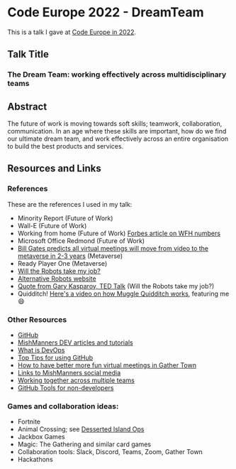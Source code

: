 # Code Europe 2022 - DreamTeam

This is a talk I gave at [Code Europe in 2022](https://www.codeeurope.pl/en/speakers/michelle-mannering).

## Talk Title

### The Dream Team: working effectively across multidisciplinary teams

## Abstract

The future of work is moving towards soft skills; teamwork, collaboration, communication. In an age where these skills are important, how do we find our ultimate dream team, and work effectively across an entire organisation to build the best products and services.

## Resources and Links

### References

These are the references I used in my talk:

- Minority Report (Future of Work)
- Wall-E (Future of Work)
- Working from home (Future of Work) [Forbes article on WFH numbers](https://www.forbes.com/sites/forbesbusinesscouncil/2022/03/18/the-metaverse-the-future-of-work/)
- Microsoft Office Redmond (Future of Work)
- [Bill Gates predicts all virtual meetings will move from video to the metaverse in 2-3 years](https://www.cnbc.com/2021/12/09/bill-gates-metaverse-will-host-most-virtual-meetings-in-a-few-years.html) (Metaverse)
- Ready Player One (Metaverse) 
- [Will the Robots take my job?](https://time.com/robots-jobs-machines-work)
- [Alternative Robots website](https://willrobotstakemyjob.com/)
- [Quote from Gary Kasparov, TED Talk](https://www.ted.com/talks/garry_kasparov_don_t_fear_intelligent_machines_work_with_them?language=en) (Will the Robots take my job?)
- Quidditch! [Here's a video on how Muggle Quidditch works](https://www.youtube.com/watch?v=A9oyGtLgekY&ab_channel=QuidditchAustralia), featuring me :smile:

### Other Resources

- [GitHub](https://github.com)
- [MishManners DEV articles and tutorials](https://dev.to/mishmanners)
- [What is DevOps](https://dev.to/mishmanners/the-pillars-of-devops-what-is-a-devops-engineer-3i8m)
- [Top Tips for using GitHub](https://dev.to/mishmanners/top-tips-for-using-github-l4m)
- [How to have better more fun virtual meetings in Gather Town](https://dev.to/mishmanners/how-to-have-better-more-fun-virtual-meetings-with-gather-town-cn9)
- [Links to MishManners social media](https://mishmanners.info)
- [Working together across multiple teams](https://dev.to/mishmanners/drop-the-code-for-just-a-moment-what-animal-crossing-can-teach-you-about-teamwork-50e7)
- [GitHub Tools for non-developers](https://dev.to/mishmanners/githubs-non-code-features-exploring-more-of-github-and-encouraging-your-non-dev-friends-1j1l)

### Games and collaboration ideas:

- Fortnite
- Animal Crossing; see [Desserted Island Ops](https://desertedisland.club/)
- Jackbox Games
- Magic: The Gathering and similar card games
- Collaboration tools: Slack, Discord, Teams, Zoom, Gather Town
- Hackathons
